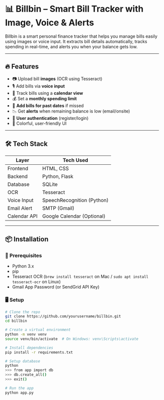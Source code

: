 # 📊 Billbin – Smart Bill Tracker with Image, Voice & Alerts

Billbin is a smart personal finance tracker that helps you manage bills easily using images or voice input. It extracts bill details automatically, tracks spending in real-time, and alerts you when your balance gets low.

---

## 🔥 Features

- 📷 Upload bill **images** (OCR using Tesseract)
- 🎙️ Add bills via **voice input**
- 📅 Track bills using a **calendar view**
- 💰 Set a **monthly spending limit**
- 📆 **Add bills for past dates** if missed
- 📉 Get **alerts** when remaining balance is low (email/onsite)
- 🔐 **User authentication** (register/login)
- 🎨 Colorful, user-friendly UI

---

## 🛠️ Tech Stack

| Layer        | Tech Used                  |
|--------------|-----------------------------|
| Frontend     | HTML, CSS     
| Backend      | Python, Flask               |
| Database     | SQLite                      |
| OCR          | Tesseract                   |
| Voice Input  | SpeechRecognition (Python)  |
| Email Alert  | SMTP (Gmail)     
| Calendar API | Google Calendar (Optional)  |

---

## 📦 Installation

### 🔧 Prerequisites

- Python 3.x
- pip
- Tesseract OCR (`brew install tesseract` on Mac / `sudo apt install tesseract-ocr` on Linux)
- Gmail App Password (or SendGrid API Key)

### 🖥️ Setup

```bash
# Clone the repo
git clone https://github.com/yourusername/billbin.git
cd billbin

# Create a virtual environment
python -m venv venv
source venv/bin/activate  # On Windows: venv\Scripts\activate

# Install dependencies
pip install -r requirements.txt

# Setup database
python
>>> from app import db
>>> db.create_all()
>>> exit()

# Run the app
python app.py

 
